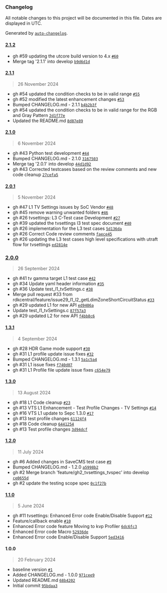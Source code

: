 ### Changelog

All notable changes to this project will be documented in this file. Dates are displayed in UTC.

Generated by [`auto-changelog`](https://github.com/CookPete/auto-changelog).

#### [2.1.2](https://github.com/rdkcentral/rdkv-halif-test-tvsettings/compare/2.1.1...2.1.2)

- gh #59 updating the utcore build version to 4.x [`#60`](https://github.com/rdkcentral/rdkv-halif-test-tvsettings/pull/60)
- Merge tag '2.1.1' into develop [`b9d6d1d`](https://github.com/rdkcentral/rdkv-halif-test-tvsettings/commit/b9d6d1d01add4d40fd6b51b45b5baeb516b7f6ec)

#### [2.1.1](https://github.com/rdkcentral/rdkv-halif-test-tvsettings/compare/2.1.0...2.1.1)

> 26 November 2024

- gh #54 updated the condition checks to be in valid range [`#55`](https://github.com/rdkcentral/rdkv-halif-test-tvsettings/pull/55)
- gh #52 modified the latest enhancement changes [`#53`](https://github.com/rdkcentral/rdkv-halif-test-tvsettings/pull/53)
- Bumped CHANGELOG.md - 2.1.1 [`b4b2b3f`](https://github.com/rdkcentral/rdkv-halif-test-tvsettings/commit/b4b2b3fdbc2ed65c1ad05f4f195d4c12c9d9d2ea)
- gh #54 updated the condition checks to be in valid range for the RGB and Gray Pattern [`2d1f77e`](https://github.com/rdkcentral/rdkv-halif-test-tvsettings/commit/2d1f77eed2251a02896956481e8871f1b0edd68d)
- Updated the README.md [`8d87e89`](https://github.com/rdkcentral/rdkv-halif-test-tvsettings/commit/8d87e89e205d14f778e55112a45a39e0b5a04d4d)

#### [2.1.0](https://github.com/rdkcentral/rdkv-halif-test-tvsettings/compare/2.0.1...2.1.0)

> 6 November 2024

- gh #43 Python test development [`#44`](https://github.com/rdkcentral/rdkv-halif-test-tvsettings/pull/44)
- Bumped CHANGELOG.md - 2.1.0 [`3167503`](https://github.com/rdkcentral/rdkv-halif-test-tvsettings/commit/3167503ec1a6a2a280d9912007ee28aa430d0206)
- Merge tag '2.0.1' into develop [`44d1d92`](https://github.com/rdkcentral/rdkv-halif-test-tvsettings/commit/44d1d921ef1bb3f3a20f71b992ee1d9ef00c84c5)
- gh #43 Corrected testcases based on the review comments and new code cleanup [`27cefa5`](https://github.com/rdkcentral/rdkv-halif-test-tvsettings/commit/27cefa53aa7067e0cdc11e9ec0d4bf7b8999f196)

#### [2.0.1](https://github.com/rdkcentral/rdkv-halif-test-tvsettings/compare/2.0.0...2.0.1)

> 5 November 2024

- gh #47 L1 TV Settings issues by SoC Vendor [`#48`](https://github.com/rdkcentral/rdkv-halif-test-tvsettings/pull/48)
- gh #45 remove warning unwanted folders [`#46`](https://github.com/rdkcentral/rdkv-halif-test-tvsettings/pull/46)
- gh #26 tvsettings: L3 C-Test case Development [`#27`](https://github.com/rdkcentral/rdkv-halif-test-tvsettings/pull/27)
- gh #39 updated the tvsettings l3 test spec document [`#40`](https://github.com/rdkcentral/rdkv-halif-test-tvsettings/pull/40)
- gh #26 implementation for the L3 test cases [`5d136da`](https://github.com/rdkcentral/rdkv-halif-test-tvsettings/commit/5d136da04ecbe6c2f551af788d47bf3f13377c2c)
- gh #26 Correct Code review comments [`faece45`](https://github.com/rdkcentral/rdkv-halif-test-tvsettings/commit/faece45939186e4ffec5b905d988332a2778d797)
- gh #26 updating the L3 test cases high level specifications with utraft flow for tvsettings [`ed2814e`](https://github.com/rdkcentral/rdkv-halif-test-tvsettings/commit/ed2814ec1693767fd8e2f99b788fd521bfe1d05d)

### [2.0.0](https://github.com/rdkcentral/rdkv-halif-test-tvsettings/compare/1.3.1...2.0.0)

> 26 September 2024

- gh #41 tv gamma target L1 test case [`#42`](https://github.com/rdkcentral/rdkv-halif-test-tvsettings/pull/42)
- gh #34 Update yaml header information [`#35`](https://github.com/rdkcentral/rdkv-halif-test-tvsettings/pull/35)
- gh #36 Update test_l1_tvSettings.c [`#38`](https://github.com/rdkcentral/rdkv-halif-test-tvsettings/pull/38)
-  Merge pull request #33 from rdkcentral/feature/issue29_l1_l2_getLdimZoneShortCircuitStatus [`#33`](https://github.com/rdkcentral/rdkv-halif-test-tvsettings/pull/33)
- gh #29 updated L1 for new API [`ed9406a`](https://github.com/rdkcentral/rdkv-halif-test-tvsettings/commit/ed9406a5ec1aeae84e60962c283e4911460681df)
- Update test_l1_tvSettings.c [`87f57a3`](https://github.com/rdkcentral/rdkv-halif-test-tvsettings/commit/87f57a30a2c44aeb35a8e6e064178fec80eead06)
- gh #29 updated L2 for new API [`f4bb8c6`](https://github.com/rdkcentral/rdkv-halif-test-tvsettings/commit/f4bb8c667111b319007f690bebc1e17d29929db6)

#### [1.3.1](https://github.com/rdkcentral/rdkv-halif-test-tvsettings/compare/1.3.0...1.3.1)

> 4 September 2024

- gh #28 HDR Game mode support [`#30`](https://github.com/rdkcentral/rdkv-halif-test-tvsettings/pull/30)
- gh #31 L1 profile update issue fixes [`#32`](https://github.com/rdkcentral/rdkv-halif-test-tvsettings/pull/32)
- Bumped CHANGELOG.md - 1.3.1 [`5a1c5a4`](https://github.com/rdkcentral/rdkv-halif-test-tvsettings/commit/5a1c5a4ffc8783f8c61ef6a66de26cbe6b936f56)
- gh #31 L1 issue fixes [`f740d07`](https://github.com/rdkcentral/rdkv-halif-test-tvsettings/commit/f740d072e3c394f477a4a2e8196a362c039c5027)
- gh #31 L1 Profile file update issue fixes [`c654e79`](https://github.com/rdkcentral/rdkv-halif-test-tvsettings/commit/c654e7950a0bb4ad7a251ea9f62e0c6498841a24)

#### [1.3.0](https://github.com/rdkcentral/rdkv-halif-test-tvsettings/compare/1.2.0...1.3.0)

> 13 August 2024

- gh #18 L1 Code cleanup [`#23`](https://github.com/rdkcentral/rdkv-halif-test-tvsettings/pull/23)
- gh #13 VTS L1 Enhancement - Test Profile Changes - TV Settings [`#14`](https://github.com/rdkcentral/rdkv-halif-test-tvsettings/pull/14)
- gh #16 VTS L1 update to Sepc 1.3.0 [`#17`](https://github.com/rdkcentral/rdkv-halif-test-tvsettings/pull/17)
- gh #13 test profile changes [`61124f4`](https://github.com/rdkcentral/rdkv-halif-test-tvsettings/commit/61124f403bdb2a0f921b0578eb095edf28759c80)
- gh #18 Code cleanup [`6441254`](https://github.com/rdkcentral/rdkv-halif-test-tvsettings/commit/6441254971c44f04227f10311721668f77ccbed9)
- gh #13 Test profile changes [`3d94dcf`](https://github.com/rdkcentral/rdkv-halif-test-tvsettings/commit/3d94dcf19a08efec2f0233f920efb035c62e27e4)

#### [1.2.0](https://github.com/rdkcentral/rdkv-halif-test-tvsettings/compare/1.1.0...1.2.0)

> 11 July 2024

- gh #6 Added changes in SaveCMS test case [`#9`](https://github.com/rdkcentral/rdkv-halif-test-tvsettings/pull/9)
- Bumped CHANGELOG.md - 1.2.0 [`a5998b2`](https://github.com/rdkcentral/rdkv-halif-test-tvsettings/commit/a5998b20468ce5f6ba9fe9e04fc7a71c68c04fe4)
- gh #2 Merge branch 'feature/gh2_tvsettings_tvspec' into develop [`ce0655d`](https://github.com/rdkcentral/rdkv-halif-test-tvsettings/commit/ce0655dd304135e1df110e3cbaced00192c3cdef)
- gh #2 update the testing scope spec [`0c1f27b`](https://github.com/rdkcentral/rdkv-halif-test-tvsettings/commit/0c1f27b18ef3b20c00b3216d34ab4c696ef1d1fc)

#### [1.1.0](https://github.com/rdkcentral/rdkv-halif-test-tvsettings/compare/1.0.0...1.1.0)

> 5 June 2024

- gh #11 tvsettings: Enhanced Error code Enable/Disable Support [`#12`](https://github.com/rdkcentral/rdkv-halif-test-tvsettings/pull/12)
- Feature/callback enable [`#10`](https://github.com/rdkcentral/rdkv-halif-test-tvsettings/pull/10)
- Enhanced Error code feature Moving to kvp Profiler [`6dc6fc3`](https://github.com/rdkcentral/rdkv-halif-test-tvsettings/commit/6dc6fc3a98d2612d954bf22dec4d52d760b5ad1d)
- Enhanced Error code Macro [`52936de`](https://github.com/rdkcentral/rdkv-halif-test-tvsettings/commit/52936defa546c5bd48e68bfdabaf428f2691ed8f)
- Enhanced Error code Enable/Disable Support [`5ed3416`](https://github.com/rdkcentral/rdkv-halif-test-tvsettings/commit/5ed341692eb9c3144a66a2b927d6f8d28b0cf894)

#### 1.0.0

> 20 February 2024

- baseline version [`#1`](https://github.com/rdkcentral/rdkv-halif-test-tvsettings/pull/1)
- Added CHANGELOG.md - 1.0.0 [`971cee9`](https://github.com/rdkcentral/rdkv-halif-test-tvsettings/commit/971cee97f762020598285019dcbbdece58f3e5c1)
- Updated README.md [`68b4202`](https://github.com/rdkcentral/rdkv-halif-test-tvsettings/commit/68b4202d3475d14a81967e746195641a97a75ebe)
- Initial commit [`95bdaa3`](https://github.com/rdkcentral/rdkv-halif-test-tvsettings/commit/95bdaa302dc28144e3449f785de3d4bd428717db)
